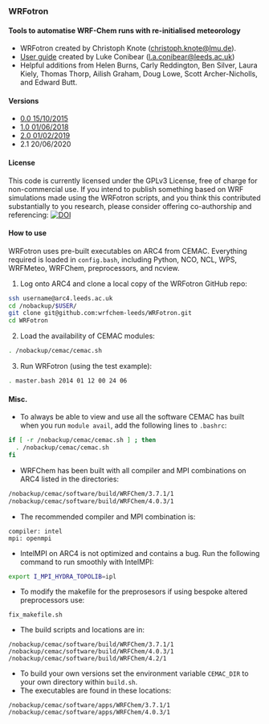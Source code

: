 ### WRFotron
#### Tools to automatise WRF-Chem runs with re-initialised meteorology  
- WRFotron created by Christoph Knote (christoph.knote@lmu.de).  
- [User guide](https://github.com/wrfchem-leeds/WRFotron/blob/master/WRFotron_user_guide.md) created by Luke Conibear (l.a.conibear@leeds.ac.uk)  
- Helpful additions from Helen Burns, Carly Reddington, Ben Silver, Laura Kiely, Thomas Thorp, Ailish Graham, Doug Lowe, Scott Archer-Nicholls, and Edward Butt.  

#### Versions  
- [0.0 15/10/2015](https://github.com/wrfchem-leeds/WRFotron/blob/master/WRFotron_user_guide.md#WRFotron0.0)
- [1.0 01/06/2018](https://github.com/wrfchem-leeds/WRFotron/blob/master/WRFotron_user_guide.md#WRFotron1.0)  
- [2.0 01/02/2019](https://github.com/wrfchem-leeds/WRFotron/blob/master/WRFotron_user_guide.md#WRFotron2.0)  
- 2.1 20/06/2020

#### License  
This code is currently licensed under the GPLv3 License, free of charge for non-commercial use. If you intend to publish something based on WRF simulations made using the WRFotron scripts, and you think this contributed substantially to you research, please consider offering co-authorship and referencing: [![DOI](https://zenodo.org/badge/234609545.svg)](https://zenodo.org/badge/latestdoi/234609545)

#### How to use
WRFotron uses pre-built executables on ARC4 from CEMAC. Everything required is loaded in `config.bash`, including Python, NCO, NCL, WPS, WRFMeteo, WRFChem, preprocessors, and ncview.  

1. Log onto ARC4 and clone a local copy of the WRFotron GitHub repo:  
```bash
ssh username@arc4.leeds.ac.uk
cd /nobackup/$USER/
git clone git@github.com:wrfchem-leeds/WRFotron.git
cd WRFotron
```

2. Load the availability of CEMAC modules:
```bash
. /nobackup/cemac/cemac.sh
```
    
3. Run WRFotron (using the test example):  
```bash
. master.bash 2014 01 12 00 24 06
```

#### Misc.
- To always be able to view and use all the software CEMAC has built when you run `module avail`, add the following lines to `.bashrc`:   
```bash
if [ -r /nobackup/cemac/cemac.sh ] ; then
  . /nobackup/cemac/cemac.sh
fi
```

- WRFChem has been built with all compiler and MPI combinations on ARC4 listed in the directories:
```bash
/nobackup/cemac/software/build/WRFChem/3.7.1/1
/nobackup/cemac/software/build/WRFChem/4.0.3/1
```
- The recommended compiler and MPI combination is:
```
compiler: intel
mpi: openmpi
```
- IntelMPI on ARC4 is not optimized and contains a bug. Run the following command to run smoothly with IntelMPI:  
```bash
export I_MPI_HYDRA_TOPOLIB=ipl
```
- To modify the makefile for the preprosesors if using bespoke altered preprocessors use:  
```
fix_makefile.sh
```
- The build scripts and locations are in:  
```
/nobackup/cemac/software/build/WRFChem/3.7.1/1
/nobackup/cemac/software/build/WRFChem/4.0.3/1
/nobackup/cemac/software/build/WRFChem/4.2/1
```
- To build your own versions set the environment variable `CEMAC_DIR` to your own directory within `build.sh`.
- The executables are found in these locations:
```
/nobackup/cemac/software/apps/WRFChem/3.7.1/1
/nobackup/cemac/software/apps/WRFChem/4.0.3/1
```
